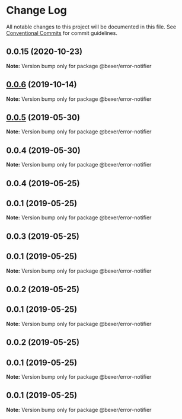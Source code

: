 # Change Log

All notable changes to this project will be documented in this file.
See [Conventional Commits](https://conventionalcommits.org) for commit guidelines.

## 0.0.15 (2020-10-23)

**Note:** Version bump only for package @bexer/error-notifier





## [0.0.6](https://github.com/error-reporter/bexer/compare/@bexer/error-notifier@0.0.5...@bexer/error-notifier@0.0.6) (2019-10-14)

**Note:** Version bump only for package @bexer/error-notifier





## [0.0.5](https://github.com/error-reporter/bexer/compare/@bexer/error-notifier@0.0.4...@bexer/error-notifier@0.0.5) (2019-05-30)

**Note:** Version bump only for package @bexer/error-notifier





## 0.0.4 (2019-05-30)

**Note:** Version bump only for package @bexer/error-notifier





## 0.0.4 (2019-05-25)



## 0.0.1 (2019-05-25)

**Note:** Version bump only for package @bexer/error-notifier





## 0.0.3 (2019-05-25)



## 0.0.1 (2019-05-25)

**Note:** Version bump only for package @bexer/error-notifier





## 0.0.2 (2019-05-25)



## 0.0.1 (2019-05-25)

**Note:** Version bump only for package @bexer/error-notifier





## 0.0.2 (2019-05-25)



## 0.0.1 (2019-05-25)

**Note:** Version bump only for package @bexer/error-notifier





## 0.0.1 (2019-05-25)

**Note:** Version bump only for package @bexer/error-notifier

